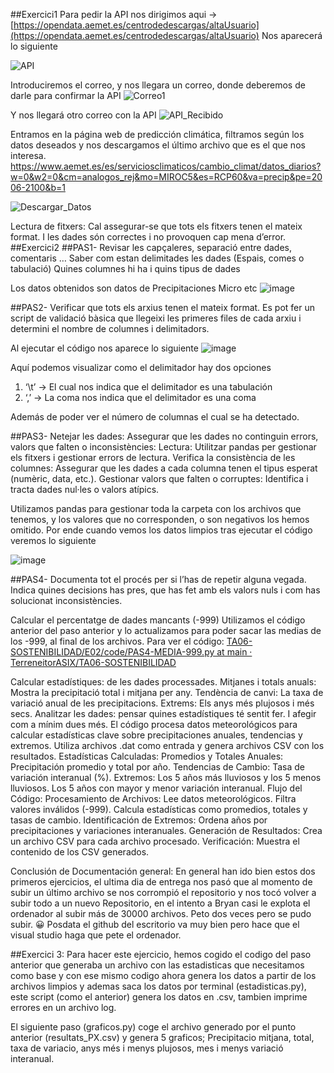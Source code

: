 ##Exercici1
Para pedir la API nos dirigimos aqui → [https://opendata.aemet.es/centrodedescargas/altaUsuario](https://opendata.aemet.es/centrodedescargas/altaUsuario)
Nos aparecerá lo siguiente

![API](https://github.com/user-attachments/assets/7127f683-0c69-494a-a9fc-4766a76c9fbd)

Introduciremos el correo, y nos llegara un correo, donde deberemos de darle para confirmar la API
![Correo1](https://github.com/user-attachments/assets/01d3a146-eb53-416c-a60c-b86128b90748)

Y nos llegará otro correo con la API
![API_Recibido](https://github.com/user-attachments/assets/34993652-4144-4987-86c5-39100f2ed25f)

Entramos en la página web de predicción climática, filtramos según los datos deseados y nos descargamos el último archivo que es el que nos interesa.
[https://www.aemet.es/es/serviciosclimaticos/cambio_climat/datos_diarios?w=0&w2=0&cm=analogos_rej&mo=MIROC5&es=RCP60&va=precip&pe=2006-2100&b=1
](https://www.aemet.es/es/serviciosclimaticos/cambio_climat/datos_diarios?w=0&w2=0&cm=analogos_rej&mo=MIROC5&es=RCP60&va=precip&pe=2006-2100&b=1)

![Descargar_Datos](https://github.com/user-attachments/assets/9d5776cb-2ea2-402a-8233-40989dfcb0ef)

Lectura de fitxers: Cal assegurar-se que tots els fitxers tenen el mateix format. I les dades són correctes i no provoquen cap mena d’error.
##Exercici2
##PAS1- Revisar les capçaleres, separació entre dades, comentaris …
Saber com estan delimitades les dades (Espais, comes o tabulació)
Quines columnes hi ha i quins tipus de dades

Los datos obtenidos son datos de Precipitaciones Micro etc 
![image](https://github.com/user-attachments/assets/2336598e-70eb-4b58-b2f7-224fa4bb0a29)

##PAS2- Verificar que tots els arxius tenen el mateix format. 
Es pot fer un script de validació bàsica que llegeixi les primeres files de cada arxiu i determini el nombre de columnes i delimitadors.

Al ejecutar el código nos aparece lo siguiente
![image](https://github.com/user-attachments/assets/be8a5ea0-e64c-4d26-935b-ac3b470985d4)

Aquí podemos visualizar como el delimitador hay dos opciones

1. ‘\t’ → El cual nos indica que el delimitador es una tabulación
2. ‘,’ → La coma nos indica que el delimitador es una coma 

Además de poder ver el número de columnas el cual se ha detectado.

##PAS3- Netejar les dades: 
Assegurar que les dades no continguin errors, valors que falten o inconsistències:
Lectura: Utilitzar  pandas per gestionar els fitxers i gestionar errors de lectura.
Verifica la consistència de les columnes: Assegurar que les dades a cada columna tenen el tipus esperat (numèric, data, etc.).
Gestionar valors que falten o corruptes: Identifica i tracta dades nul·les o valors  atípics.

Utilizamos pandas para gestionar toda la carpeta con los archivos que tenemos, y los valores que no corresponden, o son negativos los hemos omitido.
Por ende cuando vemos los datos limpios tras ejecutar el código veremos lo siguiente

![image](https://github.com/user-attachments/assets/3d74a41a-1c3c-4788-a96a-6ed67d47046f)

##PAS4- Documenta tot el procés per si l’has de repetir alguna vegada.
Indica quines decisions has pres, que has fet amb els valors nuls i com has solucionat inconsistències.

Calcular el percentatge de dades mancants (-999)
Utilizamos el código anterior del paso anterior y lo actualizamos para poder sacar las medias de los -999, al final de los archivos.
Para ver el código: [TA06-SOSTENIBILIDAD/E02/code/PAS4-MEDIA-999.py at main · TerreneitorASIX/TA06-SOSTENIBILIDAD  
](https://github.com/TerreneitorASIX/TA06-SOSTENIBILIDAD/blob/main/E02/code/PAS4-MEDIA-999.py)

Calcular estadístiques: de les dades processades.
Mitjanes i totals anuals: Mostra la precipitació total i mitjana per any.
Tendència de canvi: La taxa de variació anual de les precipitacions.
Extrems: Els anys més plujosos i més secs.
Analitzar les dades: pensar quines estadístiques té sentit fer. I afegir com a mínim dues més.
El código procesa datos meteorológicos para calcular estadísticas clave sobre precipitaciones anuales, tendencias y extremos. Utiliza archivos .dat como entrada y genera archivos CSV con los resultados.
Estadísticas Calculadas:
Promedios y Totales Anuales:
Precipitación promedio y total por año.
Tendencias de Cambio:
Tasa de variación interanual (%).
Extremos:
Los 5 años más lluviosos y los 5 menos lluviosos.
Los 5 años con mayor y menor variación interanual.
Flujo del Código:
Procesamiento de Archivos:
Lee datos meteorológicos.
Filtra valores inválidos (-999).
Calcula estadísticas como promedios, totales y tasas de cambio.
Identificación de Extremos:
Ordena años por precipitaciones y variaciones interanuales.
Generación de Resultados:
Crea un archivo CSV para cada archivo procesado.
Verificación:
Muestra el contenido de los CSV generados.



Conclusión de Documentación general:
En general han ido bien estos dos primeros ejercicios, el ultima dia de entrega nos pasó que al momento de subir un último archivo se nos corrompió el repositorio y nos tocó volver a subir todo a un nuevo Repositorio, en el intento a Bryan casi le explota el ordenador al subir más de 30000 archivos. Peto dos veces pero se pudo subir. 😀
Posdata el github del escritorio va muy bien pero hace que el visual studio haga que pete el ordenador.


##Exercici 3:
Para hacer este ejercicio, hemos cogido el codigo del paso anterior que generaba un archivo con las estadisticas que necesitamos como base y con ese mismo codigo ahora genera los datos a partir de los archivos limpios y ademas saca los datos por terminal (estadisticas.py), este script (como el anterior) genera los datos en .csv, tambien imprime errores en un archivo log.

El siguiente paso (graficos.py) coge el archivo generado por el punto anterior (resultats_PX.csv) y genera 5 graficos; Precipitacio mitjana, total, taxa de variacio, anys més i menys plujosos, mes i menys variació interanual.
